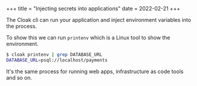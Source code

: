 +++
title = "Injecting secrets into applications"
date = 2022-02-21
+++

The Cloak cli can run your application and inject environment variables into the process.

To show this we can run `printenv` which is a Linux tool to show the environment.

```sh
$ cloak printenv | grep DATABASE_URL 
DATABASE_URL=psql://localhost/payments
```

It's the same process for running web apps, infrastructure as code tools and so on.